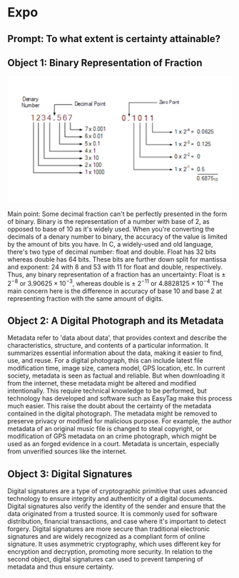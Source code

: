 # Expo

## Prompt: To what extent is certainty attainable?

## Object 1: Binary Representation of Fraction

![Object 1](Object%201.png)

Main point: Some decimal fraction can't be perfectly presented in the form of binary.
Binary is the representation of a number with base of 2, as opposed to base of 10 as it's widely used.
When you're converting the decimals of a denary number to binary, the accuracy of the value is limited by the amount of bits you have.
In C, a widely-used and old language, there's two type of decimal number: float and double.
Float has 32 bits whereas double has 64 bits.
These bits are further down split for mantissa and exponent: 24 with 8 and 53 with 11 for float and double, respectively.
Thus, any binary representation of a fraction has an uncertainty:
Float is ± $2^{-8}$ or $3.90625\times10^{-3}$, whereas double is ± $2^{-11}$ or $4.8828125\times10^{-4}$
The main concern here is the difference in accuracy of base 10 and base 2 at representing fraction with the same amount of digits.

## Object 2: A Digital Photograph and its Metadata

Metadata refer to 'data about data', that provides context and describe the characteristics, structure, and contents of a particular information.
It summarizes essential information about the data, making it easier to find, use, and reuse.
For a digital photograph, this can include latest file modification time, image size, camera model, GPS location, etc.
In current society, metadata is seen as factual and reliable.
But when downloading it from the internet, these metadata might be altered and modified intentionally.
This require technical knowledge to be performed, but technology has developed and software such as EasyTag make this process much easier.
This raise the doubt about the certainty of the metadata contained in the digital photograph.
The metadata might be removed to preserve privacy or modified for malicious purpose.
For example, the author metadata of an original music file is changed to steal copyright,
or modification of GPS metadata on an crime photograph, which might be used as an forged evidence in a court.
Metadata is uncertain, especially from unverified sources like the internet.

## Object 3: Digital Signatures

Digital signatures are a type of cryptographic primitive that uses advanced technology to ensure integrity and authenticity of a digital documents.
Digital signatures also verify the identity of the sender and ensure that the data originated from a trusted source.
It is commonly used for software distribution, financial transactions, and case where it's important to detect forgery.
Digital signatures are more secure than traditional electronic signatures and are widely recognized as a compliant form of online signature.
It uses asymmetric cryptography, which uses different key for encryption and decryption, promoting more security.
In relation to the second object, digital signatures can used to prevent tampering of metadata and thus ensure certainty.

